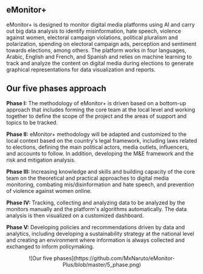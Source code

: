 ## **eMonitor+**
eMonitor+ is designed to monitor digital media platforms using AI and carry out big data analysis to identify misinformation, hate speech, violence against women, electoral campaign violations, political pluralism and polarization, spending on electoral campaign ads, perception and sentiment towards elections, among others. The platform works in four languages, Arabic, English and French, and Spanish and relies on machine learning to track and analyze the content on digital media during elections to generate graphical representations for data visualization and reports.

## **Our five phases approach**
<B>Phase I:</B> The methodology of eMonitor+ is driven based on a bottom-up approach that includes forming the core team at the local level and working together to define the scope of the project and the areas of support and topics to be tracked.
 

<B>Phase II:</B> eMonitor+ methodology will be adapted and customized to the local context based on the country's legal framework, including laws related to elections, defining the main political actors, media outlets, influencers, and accounts to follow. In addition, developing the M&E framework and the risk and mitigation analysis.
 

<B>Phase III:</B> Increasing knowledge and skills and building capacity of the core team on the theoretical and practical approaches to digital media monitoring, combating mis/disinformation and hate speech, and prevention of violence against women online.
 

<B>Phase IV:</B> Tracking, collecting and analyzing data to be analyzed by the monitors manually and the platform's algorithms automatically. The data analysis is then visualized on a customized dashboard.
 

<B>Phase V:</B> Developing policies and recommendations driven by data and analytics, including developing a sustainability strategy at the national level and creating an environment where information is always collected and exchanged to inform policymaking.

<center>![Our five phases](https://github.com/MxNaruto/eMonitor-Plus/blob/master/5_phase.png)</center>
